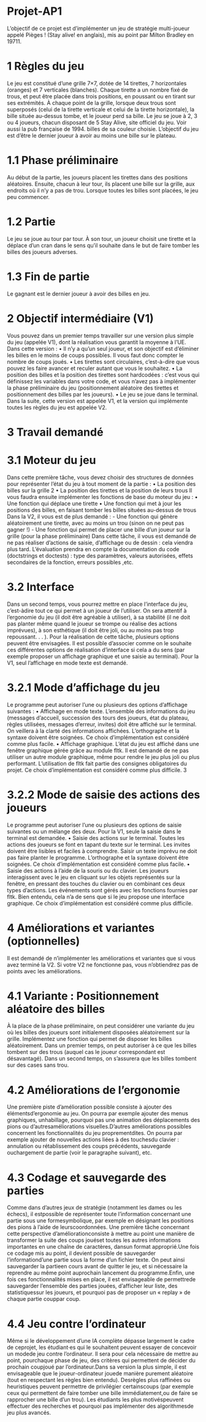 # Projet-AP1
L’objectif de ce projet est d’implémenter un jeu de stratégie multi-joueur appelé
Pièges ! (Stay alive! en anglais), mis au point par Milton Bradley en 19711.
# 1 Règles du jeu
Le jeu est constitué d’une grille 7×7, dotée de 14 tirettes, 7 horizontales (oranges)
et 7 verticales (blanches). Chaque tirette a un nombre fixé de trous, et peut
être placée dans trois positions, en poussant ou en tirant sur ses extrémités. À
chaque point de la grille, lorsque deux trous sont superposés (celui de la tirette
verticale et celui de la tirette horizontale), la bille située au-dessus tombe, et le
joueur perd sa bille. Le jeu se joue à 2, 3 ou 4 joueurs, chacun disposant de 5
Stay Alive, site officiel du jeu. Voir aussi la pub française de 1994.
billes de sa couleur choisie. L’objectif du jeu est d’être le dernier joueur à avoir
au moins une bille sur le plateau.
# 1.1 Phase préliminaire
Au début de la partie, les joueurs placent les tirettes dans des positions aléatoires.
Ensuite, chacun à leur tour, ils placent une bille sur la grille, aux endroits où il
n’y a pas de trou. Lorsque toutes les billes sont placées, le jeu peu commencer.
# 1.2 Partie
Le jeu se joue au tour par tour. À son tour, un joueur choisit une tirette et
la déplace d’un cran dans le sens qu’il souhaite dans le but de faire tomber les
billes des joueurs adverses.
# 1.3 Fin de partie
Le gagnant est le dernier joueur à avoir des billes en jeu.
# 2 Objectif intermédiaire (V1)
Vous pouvez dans un premier temps travailler sur une version plus simple du jeu
(appelée V1), dont la réalisation vous garantit la moyenne à l’UE. Dans cette
version :
• Il n’y a qu’un seul joueur, et son objectif est d’éliminer les billes en le
moins de coups possibles. Il vous faut donc compter le nombre de coups
joués.
• Les tirettes sont circulaires, c’est-à-dire que vous pouvez les faire avancer
et reculer autant que vous le souhaitez.
• La position des billes et la position des tirettes sont hardcodées : c’est
vous qui définissez les variables dans votre code, et vous n’avez pas à
implémenter la phase préliminaire du jeu (positionnement aléatoire des
tirettes et positionnement des billes par les joueurs).
• Le jeu se joue dans le terminal.
Dans la suite, cette version est appelée V1, et la version qui implémente toutes
les règles du jeu est appelée V2.
# 3 Travail demandé
# 3.1 Moteur du jeu
Dans cette première tâche, vous devez choisir des structures de données pour
représenter l’état du jeu à tout moment de la partie :
• La position des billes sur la grille
2
• La position des tirettes et la position de leurs trous
Il vous faudra ensuite implémenter les fonctions de base du moteur du jeu :
• Une fonction qui déplace une tirette
• Une fonction qui met à jour les positions des billes, en faisant tomber les
billes situées au-dessus de trous
Dans la V2, il vous est de plus demandé : - Une fonction qui génère aléatoirement
une tirette, avec au moins un trou (sinon on ne peut pas gagner !) - Une fonction
qui permet de placer une bille d’un joueur sur la grille (pour la phase préliminaire)
Dans cette tâche, il vous est demandé de ne pas réaliser d’actions de saisie,
d’affichage ou de dessin : cela viendra plus tard.
L’évaluation prendra en compte la documentation du code (doctstrings et doctests)
: type des paramètres, valeurs autorisées, effets secondaires de la fonction, erreurs
possibles ,etc.
# 3.2 Interface
Dans un second temps, vous pourrez mettre en place l’interface du jeu, c’est-àdire tout ce qui permet à un joueur de l’utiliser. On sera attentif à l’ergonomie
du jeu (il doit être agréable à utiliser), à sa stabilité (il ne doit pas planter même
quand le joueur se trompe ou réalise des actions imprévues), à son esthétique (il
doit être joli, ou au moins pas trop repoussant. . . ).
Pour la réalisation de cette tâche, plusieurs options peuvent être envisagées. Il
est possible d’associer comme on le souhaite ces différentes options de réalisation
d’interface si cela a du sens (par exemple proposer un affichage graphique et une
saisie au terminal). Pour la V1, seul l’affichage en mode texte est demandé.
# 3.2.1 Mode d’affichage du jeu
Le programme peut autoriser l’une ou plusieurs des options d’affichage suivantes
:
• Affichage en mode texte. L’ensemble des informations du jeu (messages
d’accueil, succession des tours des joueurs, état du plateau, règles utilisées,
messages d’erreur, invites) doit être affiché sur le terminal. On veillera à
la clarté des informations affichées. L’orthographe et la syntaxe doivent
être soignées.
Ce choix d’implémentation est considéré comme plus facile.
• Affichage graphique. L’état du jeu est affiché dans une fenêtre graphique
gérée grâce au module fltk. Il est demandé de ne pas utiliser un autre
module graphique, même pour rendre le jeu plus joli ou plus performant.
L’utilisation de fltk fait partie des consignes obligatoires du projet.
Ce choix d’implémentation est considéré comme plus difficile.
3
# 3.2.2 Mode de saisie des actions des joueurs
Le programme peut autoriser l’une ou plusieurs des options de saisie suivantes ou
un mélange des deux. Pour la V1, seule la saisie dans le terminal est demandée.
• Saisie des actions sur le terminal. Toutes les actions des joueurs se font
en tapant du texte sur le terminal. Les invites doivent être lisibles et
faciles à comprendre. Saisir un texte imprévu ne doit pas faire planter le
programme. L’orthographe et la syntaxe doivent être soignées.
Ce choix d’implémentation est considéré comme plus facile.
• Saisie des actions à l’aide de la souris ou du clavier. Les joueurs interagissent avec le jeu en cliquant sur les objets représentés sur la fenêtre, en
pressant des touches du clavier ou en combinant ces deux types d’actions.
Les événements sont gérés avec les fonctions fournies par fltk. Bien
entendu, cela n’a de sens que si le jeu propose une interface graphique.
Ce choix d’implémentation est considéré comme plus difficile.
# 4 Améliorations et variantes (optionnelles)
Il est demandé de n’implémenter les améliorations et variantes que si vous avez
terminé la V2. Si votre V2 ne fonctionne pas, vous n’obtiendrez pas de points
avec les améliorations.
# 4.1 Variante : Positionnement aléatoire des billes
À la place de la phase préliminaire, on peut considérer une variante du jeu
où les billes des joueurs sont initialement disposées aléatoirement sur la grille.
Implémentez une fonction qui permet de disposer les billes aléatoirement. Dans
un premier temps, on peut autoriser à ce que les billes tombent sur des trous
(auquel cas le joueur correspondant est désavantagé). Dans un second temps, on
s’assurera que les billes tombent sur des cases sans trou.
# 4.2 Améliorations de l’ergonomie
Une première piste d’amélioration possible consiste à ajouter des élémentsd’ergonomie au jeu. On pourra par exemple ajouter des menus graphiques, unhabillage, pourquoi pas une animation des déplacements des pions ou d’autresaméliorations visuelles.D’autres améliorations possibles concernent les fonctionnalités du jeu proprementdites. On pourra par exemple ajouter de nouvelles actions liées à des touchesdu clavier : annulation ou rétablissement des coups précédents, sauvegarde ouchargement de partie (voir le paragraphe suivant), etc.
# 4.3 Codage et sauvegarde des parties
Comme dans d’autres jeux de stratégie (notamment les dames ou les échecs), il estpossible de représenter toute l’information concernant une partie sous une formesymbolique, par exemple en désignant les positions des pions à l’aide de leurscoordonnées. Une première tâche concernant cette perspective d’améliorationconsiste à mettre au point une manière de transformer la suite des coups jouéset toutes les autres informations importantes en une chaîne de caractères, dansun format approprié.Une fois ce codage mis au point, il devient possible de sauvegarder l’informationd’une partie sous la forme d’un fichier texte. On peut ainsi sauvegarder la partieen cours avant de quitter le jeu, et si nécessaire la reprendre au même point auprochain lancement du programme.Enfin, une fois ces fonctionnalités mises en place, il est envisageable de permettrede sauvegarder l’ensemble des parties jouées, d’afficher leur liste, des statistiquessur les joueurs, et pourquoi pas de proposer un « replay » de chaque partie couppar coup.
# 4.4 Jeu contre l’ordinateur
Même si le développement d’une IA complète dépasse largement le cadre de ceprojet, les étudiant·es qui le souhaitent peuvent essayer de concevoir un modede jeu contre l’ordinateur. Il sera pour cela nécessaire de mettre au point, pourchaque phase de jeu, des critères qui permettent de décider du prochain coupjoué par l’ordinateur.Dans sa version la plus simple, il est envisageable que le joueur-ordinateur jouede manière purement aléatoire (tout en respectant les règles bien entendu). Desrègles plus raffinées ou heuristiques peuvent permettre de privilégier certainscoups (par exemple ceux qui permettent de faire tomber une bille immédiatement,ou de faire se rapprocher une bille d’un trou). Les étudiants les plus motivéspeuvent effectuer des recherches et pourquoi pas implémenter des algorithmesde jeu plus avancés.
